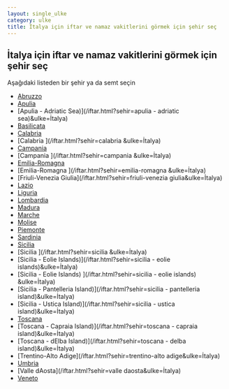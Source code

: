 ```yaml
---
layout: single_ulke
category: ulke
title: İtalya için iftar ve namaz vakitlerini görmek için şehir seç
---
```



## İtalya için iftar ve namaz vakitlerini görmek için şehir seç

Aşağıdaki listeden bir şehir ya da semt seçin


* [Abruzzo](/iftar.html?sehir=abruzzo&ulke=İtalya)
* [Apulia](/iftar.html?sehir=apulia&ulke=İtalya)
* [Apulia - Adriatic Sea)](/iftar.html?sehir=apulia - adriatic sea)&ulke=İtalya)
* [Basilicata](/iftar.html?sehir=basilicata&ulke=İtalya)
* [Calabria](/iftar.html?sehir=calabria&ulke=İtalya)
* [Calabria ](/iftar.html?sehir=calabria &ulke=İtalya)
* [Campania](/iftar.html?sehir=campania&ulke=İtalya)
* [Campania ](/iftar.html?sehir=campania &ulke=İtalya)
* [Emilia-Romagna](/iftar.html?sehir=emilia-romagna&ulke=İtalya)
* [Emilia-Romagna ](/iftar.html?sehir=emilia-romagna &ulke=İtalya)
* [Friuli-Venezia Giulia](/iftar.html?sehir=friuli-venezia giulia&ulke=İtalya)
* [Lazio](/iftar.html?sehir=lazio&ulke=İtalya)
* [Liguria](/iftar.html?sehir=liguria&ulke=İtalya)
* [Lombardia](/iftar.html?sehir=lombardia&ulke=İtalya)
* [Madura](/iftar.html?sehir=madura&ulke=İtalya)
* [Marche](/iftar.html?sehir=marche&ulke=İtalya)
* [Molise](/iftar.html?sehir=molise&ulke=İtalya)
* [Piemonte](/iftar.html?sehir=piemonte&ulke=İtalya)
* [Sardinia](/iftar.html?sehir=sardinia&ulke=İtalya)
* [Sicilia](/iftar.html?sehir=sicilia&ulke=İtalya)
* [Sicilia ](/iftar.html?sehir=sicilia &ulke=İtalya)
* [Sicilia - Eolie Islands)](/iftar.html?sehir=sicilia - eolie islands)&ulke=İtalya)
* [Sicilia - Eolie Islands) ](/iftar.html?sehir=sicilia - eolie islands) &ulke=İtalya)
* [Sicilia - Pantelleria Island)](/iftar.html?sehir=sicilia - pantelleria island)&ulke=İtalya)
* [Sicilia - Ustica Island)](/iftar.html?sehir=sicilia - ustica island)&ulke=İtalya)
* [Toscana](/iftar.html?sehir=toscana&ulke=İtalya)
* [Toscana - Capraia Island)](/iftar.html?sehir=toscana - capraia island)&ulke=İtalya)
* [Toscana - dElba Island)](/iftar.html?sehir=toscana - delba island)&ulke=İtalya)
* [Trentino-Alto Adige](/iftar.html?sehir=trentino-alto adige&ulke=İtalya)
* [Umbria](/iftar.html?sehir=umbria&ulke=İtalya)
* [Valle dAosta](/iftar.html?sehir=valle daosta&ulke=İtalya)
* [Veneto](/iftar.html?sehir=veneto&ulke=İtalya)
